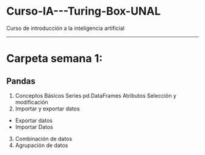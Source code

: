 # Curso-IA---Turing-Box-UNAL
Curso de introducción a la inteligencia artificial
____
# Carpeta semana 1:
## Pandas
1. Conceptos Básicos
Series
pd.DataFrames
Atributos
Selección y modificación
2. Importar y exportar datos
* Exportar datos
* Importar Datos
3. Combinación de datos
4. Agrupación de datos
